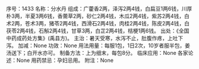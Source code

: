 序号：1433
名称：分水丹
组成：广藿香2两，泽泻2两4钱，白扁豆1两6钱，川厚朴3两，半夏3两6钱，香薷草2两，砂仁2两4钱，木瓜2两4钱，紫苏2两4钱，白术2两，苍术3两，猪苓2两4钱，西滑石2两4钱，肉桂2两4钱，陈皮2两4钱，白茯苓2两4钱，石斛2两4钱，甘草3两，白芷2两4钱，桔梗1两6钱。
出处：《全国中药成药处方集》(禹县方)。
主治：暑天受寒，水泻不止，肚腹作疼，上吐下泻。
加减：None
功效：None
用法用量：每服1包，1日2次，10岁者服半包，姜汤送下；白开水亦可。
制备方法：上为细末，每包8分。
临床应用：None
各家论述：None
用药禁忌：孕妇忌用。
附注：None
